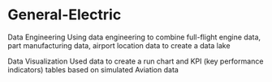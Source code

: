 # General-Electric

Data Engineering
Using data engineering to combine full-flight engine data, part manufacturing data, airport location data to create a data lake 

Data Visualization
Used data to create a run chart and KPI (key performance indicators) tables based on simulated Aviation data
